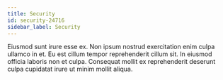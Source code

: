 ```yaml
---
title: Security
id: security-24716
sidebar_label: Security
---
```


Eiusmod sunt irure esse ex. Non ipsum nostrud exercitation enim culpa ullamco in et. Eu est cillum tempor reprehenderit cillum sit. In eiusmod officia laboris non et culpa. Consequat mollit ex reprehenderit deserunt culpa cupidatat irure ut minim mollit aliqua.

